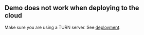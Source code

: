 ## Demo does not work when deploying to the cloud

Make sure you are using a TURN server. See [deployment](/deployment).